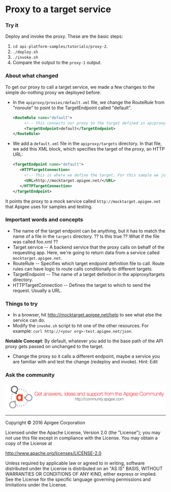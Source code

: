 # Proxy to a target service

### Try it

Deploy and invoke the proxy. These are the basic steps:

1. `cd api-platform-samples/tutorials/proxy-2`.
2. `./deploy.sh`
3. `./invoke.sh`
4. Compare the output to the `proxy-1` output. 

### About what changed

To get our proxy to call a target service, we made a few changes to the simple do-nothing proxy we deployed before. 

* In the `apiproxy/proxies/default.xml` file, we change the RouteRule from "noroute" to point to the TargetEndpoint called "default". 

   ```xml
   <RouteRule name="default">
        <!-- This connects our proxy to the target defined in apiproxy/targets/default.xml -->
        <TargetEndpoint>default</TargetEndpoint>
   </RouteRule>
   ```

* We add a `default.xml` file in the `apiproxy/targets` directory. In that file, we add this XML block, which specifies the target of the proxy, an HTTP URL:

   ```xml
   <TargetEndpoint name="default">
      <HTTPTargetConnection>
        <!-- This is where we define the target. For this sample we just use a simple URL. -->
        <URL>http://mocktarget.apigee.net/</URL>
      </HTTPTargetConnection>
   </TargetEndpoint>
   ```

It points the proxy to a mock service called `http://mocktarget.apigee.net` that Apigee uses for samples and testing.

### Important words and concepts

* The name of the target endpoint can be anything, but it has to match the name of a file in the `targets` directory. ?? Is this true ?? What if the file was called foo.xml ??
* Target service -- A backend service that the proxy calls on behalf of the requesting app. Here, we're going to return data from a service called `mocktarget.apigee.net`. 
* RouteRule -- Specifies which target endpoint definition file to call. Route rules can have logic to route calls conditionally to different targets. 
* TargetEndpoint -- The name of a target definition in the apiproxy/targets directory. 
* HTTPTargetConnection -- Defines the target to which to send the request. Usually a URL. 

### Things to try

* In a browser, hit http://mocktarget.apigee.net/help to see what else the service can do. 
* Modify the `invoke.sh` script to hit one of the other resources. For example: `curl http://<your org>-test.apigee.net/json`. 

**Notable Concept**: By default, whatever you add to the base path of the API proxy gets passed on unchanged to the target. 

* Change the proxy so it calls a different endpoint, maybe a service you are familiar with and test the change (redeploy and invoke). Hint: Edit 


### Ask the community

[![alt text](../../images/apigee-community.png "Apigee Community is a great place to ask questions and find answers about developing API proxies. ")](https://community.apigee.com?via=github)

---

Copyright © 2016 Apigee Corporation

Licensed under the Apache License, Version 2.0 (the "License"); you may not use
this file except in compliance with the License. You may obtain a copy
of the License at

http://www.apache.org/licenses/LICENSE-2.0

Unless required by applicable law or agreed to in writing, software
distributed under the License is distributed on an "AS IS" BASIS,
WITHOUT WARRANTIES OR CONDITIONS OF ANY KIND, either express or implied.
See the License for the specific language governing permissions and
limitations under the License.
